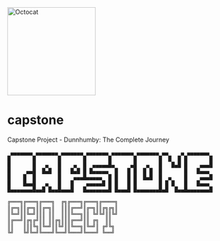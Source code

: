 <img src="https://user-images.githubusercontent.com/81953271/124010886-b571ca80-d9df-11eb-86ac-b358c48ac6aa.png" width="200" height="200" alt="Octocat" title="Github logo">

# capstone
Capstone Project - Dunnhumby: The Complete Journey

```plaintext
 ▄▄▄▄▄▄▄ ▄▄▄▄▄▄▄ ▄▄▄▄▄▄▄ ▄▄▄▄▄▄▄ ▄▄▄▄▄▄▄ ▄▄▄▄▄▄▄ ▄▄    ▄ ▄▄▄▄▄▄▄ 
█       █       █       █       █       █       █  █  █ █       █
█       █   ▄   █    ▄  █  ▄▄▄▄▄█▄     ▄█   ▄   █   █▄█ █    ▄▄▄█
█     ▄▄█  █▄█  █   █▄█ █ █▄▄▄▄▄  █   █ █  █ █  █       █   █▄▄▄ 
█    █  █       █    ▄▄▄█▄▄▄▄▄  █ █   █ █  █▄█  █  ▄    █    ▄▄▄█
█    █▄▄█   ▄   █   █    ▄▄▄▄▄█ █ █   █ █       █ █ █   █   █▄▄▄ 
█▄▄▄▄▄▄▄█▄▄█ █▄▄█▄▄▄█   █▄▄▄▄▄▄▄█ █▄▄▄█ █▄▄▄▄▄▄▄█▄█  █▄▄█▄▄▄▄▄▄▄█
```
```plaintext
╔═══╗╔═══╗╔═══╗  ╔╗╔═══╗╔═══╗╔════╗
║╔═╗║║╔═╗║║╔═╗║  ║║║╔══╝║╔═╗║║╔╗╔╗║
║╚═╝║║╚═╝║║║ ║║  ║║║╚══╗║║ ╚╝╚╝║║╚╝
║╔══╝║╔╗╔╝║║ ║║╔╗║║║╔══╝║║ ╔╗  ║║  
║║   ║║║╚╗║╚═╝║║╚╝║║╚══╗║╚═╝║ ╔╝╚╗ 
╚╝   ╚╝╚═╝╚═══╝╚══╝╚═══╝╚═══╝ ╚══╝ 
```

                                                          
                                   
                                   


                                                                                                                                                                                          
                                                                                                                                                                                          
